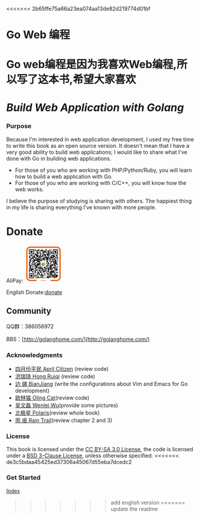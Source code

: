 <<<<<<< 2b65ffe75a66a23ea074aa13de82d219774d01bf
# Go Web 编程
Go web编程是因为我喜欢Web编程,所以写了这本书,希望大家喜欢
=======
***Build Web Application with Golang***
======================================

### Purpose

Because I'm interested in web application development, I used my free time to write this book as an open source version. It doesn't mean that I have a very good ability to build web applications; I would like to share what I've done with Go in building web applications.

- For those of you who are working with PHP/Python/Ruby, you will learn how to build a web application with Go.
- For those of you who are working with C/C++, you will know how the web works.

I believe the purpose of studying is sharing with others. The happiest thing in my life is sharing everything I've known with more people.

# Donate

AliPay: <img src="../zh/images/alipay.png" alt="alipay" width="100" height="100">

English Donate:[donate](http://beego.me/donate)

## Community
QQ群：386056972

BBS：[http://golanghome.com/](http://golanghome.com/)

### Acknowledgments

 - [四月份平民 April Citizen](https://plus.google.com/110445767383269817959) (review code)
 - [洪瑞琦 Hong Ruiqi](https://github.com/hongruiqi) (review code)
 - [边  疆 BianJiang](https://github.com/border) (write the configurations about Vim and Emacs for Go development)
 - [欧林猫 Oling Cat](https://github.com/OlingCat)(review code)
 - [吴文磊 Wenlei Wu](mailto:spadesacn@gmail.com)(provide some pictures)
 - [北极星 Polaris](https://github.com/polaris1119)(review whole book)
 - [雨  痕 Rain Trail](https://github.com/qyuhen)(review chapter 2 and 3)

### License

This book is licensed under the [CC BY-SA 3.0 License](http://creativecommons.org/licenses/by-sa/3.0/),
the code is licensed under a [BSD 3-Clause License](<https://github.com/astaxie/build-web-application-with-golang/blob/master/LICENSE.md>), unless otherwise specified.
<<<<<<< de3c5bdaa45425ed37306a45067d55eba7dcedc2

### Get Started

[Index](./eBook/preface.md)
>>>>>>> add english version
=======
>>>>>>> update the readme
